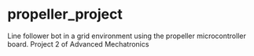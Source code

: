 # propeller_project
Line follower bot in a grid environment using the propeller microcontroller board. Project 2 of Advanced Mechatronics
